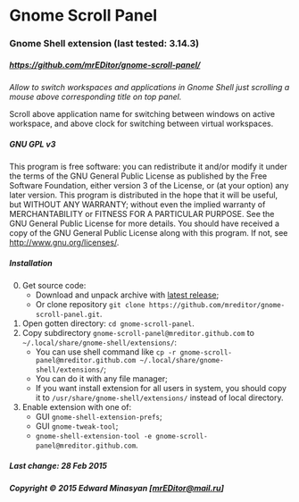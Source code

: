 # Gnome Scroll Panel
### Gnome Shell extension (last tested: 3.14.3)
##### *<https://github.com/mrEDitor/gnome-scroll-panel/>*
*Allow to switch workspaces and applications in Gnome Shell just scrolling a mouse above corresponding title on top panel.*

Scroll above application name for switching between windows on active workspace, and above clock for switching between virtual workspaces.
##### GNU GPL v3
This program is free software: you can redistribute it and/or modify it under the terms of the GNU General Public License as published by the Free Software Foundation, either version 3 of the License, or (at your option) any later version. This program is distributed in the hope that it will be useful, but WITHOUT ANY WARRANTY; without even the implied warranty of MERCHANTABILITY or FITNESS FOR A PARTICULAR PURPOSE. See the GNU General Public License for more details. You should have received a copy of the GNU General Public License along with this program. If not, see <http://www.gnu.org/licenses/>.
##### Installation
0. Get source code:
   * Download and unpack archive with [latest release](https://github.com/mreditor/gnome-scroll-panel/releases/latest/);
   * Or clone repository `git clone https://github.com/mreditor/gnome-scroll-panel.git`.
1. Open gotten directory: `cd gnome-scroll-panel`.
2. Copy subdirectory `gnome-scroll-panel@mreditor.github.com` to `~/.local/share/gnome-shell/extensions/`:
   * You can use shell command like `cp -r gnome-scroll-panel@mreditor.github.com ~/.local/share/gnome-shell/extensions/`;
   * You can do it with any file manager;
   * If you want install extension for all users in system, you should copy it to `/usr/share/gnome-shell/extensions/` instead of local directory.
3. Enable extension with one of:
   * GUI `gnome-shell-extension-prefs`;
   * GUI `gnome-tweak-tool`;
   * `gnome-shell-extension-tool -e gnome-scroll-panel@mreditor.github.com`.

##### Last change: 28 Feb 2015
##### Copyright © 2015 Edward Minasyan [<mrEDitor@mail.ru>]
